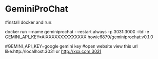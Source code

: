 # GeminiProChat

#install docker and run:

docker run --name geminiprochat --restart always -p 3031:3000 -itd -e GEMINI_API_KEY=AIXXXXXXXXXXXXXX howie6879/geminiprochat:v0.1.0

#GEMINI_API_KEY=google gemini key
#open website view this url like:http://localhost:3031  or http://xxx.com:3031
